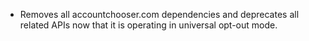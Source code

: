 * Removes all accountchooser.com dependencies and deprecates all related APIs now that it is operating in universal opt-out mode.